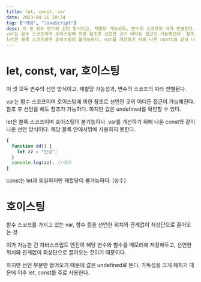 ```yaml
---
title: let, const, var
date: 2023-04-26 10:34
tag: ["개념", "JavaScript"]
desc: 이 셋 모두 변수의 선언 방식이고, 재할당 가능성과, 변수의 스코프의 따라 판별된다.
var는 함수 스코프이며 호이스팅에 의한 참조로 선언한 곳이 어디든 접근이 가능해진다. 참조 후 선언을 해도 참조가 가능하다. 하지만 값은 undefined를 확인할 수 있다.
let은 블록 스코프이며 호이스팅이 불가능하다. var를 개선하기 위해 나온 const와 같이 나온 선언 방식이다. 해당 블록 안에서밖에 사용하지 못한다.
---
```


# let, const, var, 호이스팅

이 셋 모두 변수의 선언 방식이고, 재할당 가능성과, 변수의 스코프의 따라 판별된다.

var는 함수 스코프이며 호이스팅에 의한 참조로 선언한 곳이 어디든 접근이 가능해진다. 참조 후 선언을 해도 참조가 가능하다. 하지만 값은 undefined를 확인할 수 있다.

let은 블록 스코프이며 호이스팅이 불가능하다. var를 개선하기 위해 나온 const와 같이 나온 선언 방식이다. 해당 블록 안에서밖에 사용하지 못한다.

```js
{
  function dd() {
    let zz = "안녕";
  }
  console.log(zz); //에러
}
```

const는 let과 동일하지만 재할당이 불가능하다. [상수]

# 호이스팅

함수 스코프를 가지고 있는 var, 함수 등을 선언한 위치와 관계없이 최상단으로 끌어오는 것.

이가 가능한 건 자바스크립트 엔진이 해당 변수와 함수를 메모리에 저장해두고, 선언한 위치와 관계없이 최상단으로 끌어오는 것이기 때문이다.

하지만 선언 부분만 끌어오기 때문에 값은 undefined로 뜬다, 가독성을 크게 해치기 때문에 이후 let, const를 주로 사용한다.

